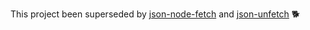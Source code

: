 This project been superseded by [json-node-fetch](https://github.com/Xunnamius/fetch-utils) and [json-unfetch](https://github.com/Xunnamius/json-fetch) 🐕
